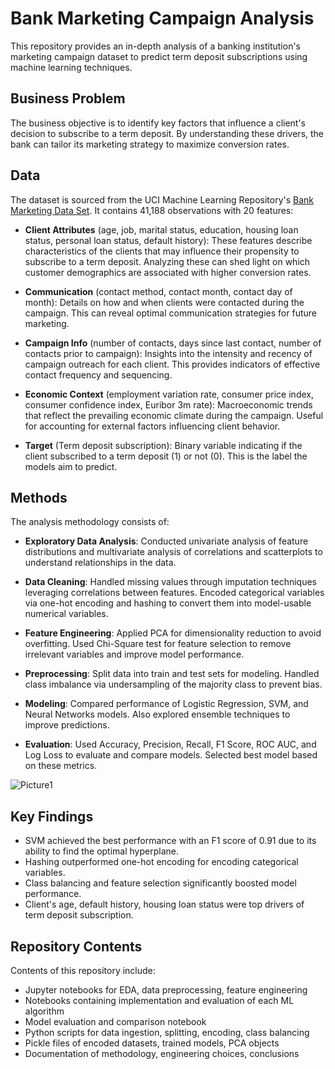# Bank Marketing Campaign Analysis

This repository provides an in-depth analysis of a banking institution's marketing campaign dataset to predict term deposit subscriptions using machine learning techniques.

## Business Problem
The business objective is to identify key factors that influence a client's decision to subscribe to a term deposit. By understanding these drivers, the bank can tailor its marketing strategy to maximize conversion rates.

## Data
The dataset is sourced from the UCI Machine Learning Repository's [Bank Marketing Data Set](https://archive.ics.uci.edu/ml/datasets/Bank+Marketing). It contains 41,188 observations with 20 features:

- **Client Attributes** (age, job, marital status, education, housing loan status, personal loan status, default history): These features describe characteristics of the clients that may influence their propensity to subscribe to a term deposit. Analyzing these can shed light on which customer demographics are associated with higher conversion rates.

- **Communication** (contact method, contact month, contact day of month): Details on how and when clients were contacted during the campaign. This can reveal optimal communication strategies for future marketing.

- **Campaign Info** (number of contacts, days since last contact, number of contacts prior to campaign): Insights into the intensity and recency of campaign outreach for each client. This provides indicators of effective contact frequency and sequencing.

- **Economic Context** (employment variation rate, consumer price index, consumer confidence index, Euribor 3m rate): Macroeconomic trends that reflect the prevailing economic climate during the campaign. Useful for accounting for external factors influencing client behavior.

- **Target** (Term deposit subscription): Binary variable indicating if the client subscribed to a term deposit (1) or not (0). This is the label the models aim to predict. 

## Methods
The analysis methodology consists of:

- **Exploratory Data Analysis**: Conducted univariate analysis of feature distributions and multivariate analysis of correlations and scatterplots to understand relationships in the data.

- **Data Cleaning**: Handled missing values through imputation techniques leveraging correlations between features. Encoded categorical variables via one-hot encoding and hashing to convert them into model-usable numerical variables.

- **Feature Engineering**: Applied PCA for dimensionality reduction to avoid overfitting. Used Chi-Square test for feature selection to remove irrelevant variables and improve model performance. 

- **Preprocessing**: Split data into train and test sets for modeling. Handled class imbalance via undersampling of the majority class to prevent bias.

- **Modeling**: Compared performance of Logistic Regression, SVM, and Neural Networks models. Also explored ensemble techniques to improve predictions.

- **Evaluation**: Used Accuracy, Precision, Recall, F1 Score, ROC AUC, and Log Loss to evaluate and compare models. Selected best model based on these metrics.


![Picture1](https://github.com/bsr11272/Bank-Marketing-Analysis/assets/48656807/023bf2b9-ae79-4e92-825b-084a8f48249d)


## Key Findings
- SVM achieved the best performance with an F1 score of 0.91 due to its ability to find the optimal hyperplane.
- Hashing outperformed one-hot encoding for encoding categorical variables.
- Class balancing and feature selection significantly boosted model performance.
- Client's age, default history, housing loan status were top drivers of term deposit subscription. 

## Repository Contents
Contents of this repository include:
- Jupyter notebooks for EDA, data preprocessing, feature engineering
- Notebooks containing implementation and evaluation of each ML algorithm  
- Model evaluation and comparison notebook
- Python scripts for data ingestion, splitting, encoding, class balancing
- Pickle files of encoded datasets, trained models, PCA objects
- Documentation of methodology, engineering choices, conclusions
